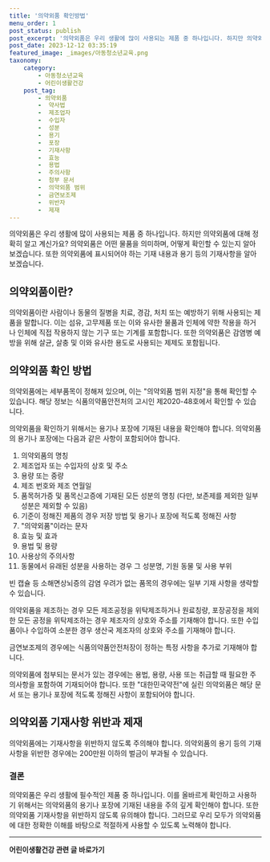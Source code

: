 ```yaml
---
title: '의약외품 확인방법'
menu_order: 1
post_status: publish
post_excerpt: '의약외품은 우리 생활에 많이 사용되는 제품 중 하나입니다. 하지만 의약외품에 대해 정확히 알고 계신가요  의약외품은 어떤 물품을 의미하며, 어떻게 확인할 수 있는지 알아보겠습니다. 또한 의약외품에 표시되어야 하는 기재 내용과 용기 등의 기재사항을 알아보겠습니다.'
post_date: 2023-12-12 03:35:19
featured_image: _images/아동청소년교육.png
taxonomy:
    category:
        - 아동청소년교육
        - 어린이생활건강
    post_tag:
        - 의약외품
        -  약사법
        -  제조업자
        -  수입자
        -  성분
        -  용기
        -  포장
        -  기재사항
        -  효능
        -  용법
        -  주의사항
        -  첨부 문서
        -  의약외품 범위
        -  금연보조제
        -  위반자
        -  제재
---
```



의약외품은 우리 생활에 많이 사용되는 제품 중 하나입니다. 하지만 의약외품에 대해 정확히 알고 계신가요? 의약외품은 어떤 물품을 의미하며, 어떻게 확인할 수 있는지 알아보겠습니다. 또한 의약외품에 표시되어야 하는 기재 내용과 용기 등의 기재사항을 알아보겠습니다.

## 의약외품이란?

의약외품이란 사람이나 동물의 질병을 치료, 경감, 처치 또는 예방하기 위해 사용되는 제품을 말합니다. 이는 섬유, 고무제품 또는 이와 유사한 물품과 인체에 약한 작용을 하거나 인체에 직접 작용하지 않는 기구 또는 기계를 포함합니다. 또한 의약외품은 감염병 예방을 위해 살균, 살충 및 이와 유사한 용도로 사용되는 제제도 포함됩니다.

## 의약외품 확인 방법

의약외품에는 세부품목이 정해져 있으며, 이는 "의약외품 범위 지정"을 통해 확인할 수 있습니다. 해당 정보는 식품의약품안전처의 고시인 제2020-48호에서 확인할 수 있습니다.

의약외품을 확인하기 위해서는 용기나 포장에 기재된 내용을 확인해야 합니다. 의약외품의 용기나 포장에는 다음과 같은 사항이 포함되어야 합니다.

1. 의약외품의 명칭
2. 제조업자 또는 수입자의 상호 및 주소
3. 용량 또는 중량
4. 제조 번호와 제조 연월일
5. 품목허가증 및 품목신고증에 기재된 모든 성분의 명칭 (다만, 보존제를 제외한 일부 성분은 제외할 수 있음)
6. 기준이 정해진 제품의 경우 저장 방법 및 용기나 포장에 적도록 정해진 사항
7. "의약외품"이라는 문자
8. 효능 및 효과
9. 용법 및 용량
10. 사용상의 주의사항
11. 동물에서 유래된 성분을 사용하는 경우 그 성분명, 기원 동물 및 사용 부위

빈 캡슐 등 소해면상뇌증의 감염 우려가 없는 품목의 경우에는 일부 기재 사항을 생략할 수 있습니다.

의약외품을 제조하는 경우 모든 제조공정을 위탁제조하거나 원료칭량, 포장공정을 제외한 모든 공정을 위탁제조하는 경우 제조자의 상호와 주소를 기재해야 합니다. 또한 수입품이나 수입하여 소분한 경우 생산국 제조자의 상호와 주소를 기재해야 합니다.

금연보조제의 경우에는 식품의약품안전처장이 정하는 특정 사항을 추가로 기재해야 합니다.

의약외품에 첨부되는 문서가 있는 경우에는 용법, 용량, 사용 또는 취급할 때 필요한 주의사항을 포함하여 기재되어야 합니다. 또한 "대한민국약전"에 실린 의약외품은 해당 문서 또는 용기나 포장에 적도록 정해진 사항이 포함되어야 합니다.

## 의약외품 기재사항 위반과 제재

의약외품에는 기재사항을 위반하지 않도록 주의해야 합니다. 의약외품의 용기 등의 기재사항을 위반한 경우에는 200만원 이하의 벌금이 부과될 수 있습니다.

### 결론

의약외품은 우리 생활에 필수적인 제품 중 하나입니다. 이를 올바르게 확인하고 사용하기 위해서는 의약외품의 용기나 포장에 기재된 내용을 주의 깊게 확인해야 합니다. 또한 의약외품 기재사항을 위반하지 않도록 유의해야 합니다. 그러므로 우리 모두가 의약외품에 대한 정확한 이해를 바탕으로 적절하게 사용할 수 있도록 노력해야 합니다.


<!-- wp:separator -->
<hr class="wp-block-separator has-alpha-channel-opacity"/>
<!-- /wp:separator -->

<!-- wp:group {"backgroundColor":"base","layout":{"type":"constrained"}} -->
<div class="wp-block-group has-base-background-color has-background"><!-- wp:paragraph {"align":"center","fontSize":"medium"} -->
<p class="has-text-align-center has-large-font-size"><strong>어린이생활건강 관련 글 바로가기</strong></p>
<!-- /wp:paragraph -->


<!-- wp:latest-posts
{"categories":[{"id":30670,"count":19,"description":"","link":"https://uknowlaw.com/category/%ec%96%b4%eb%a6%b0%ec%9d%b4%ec%83%9d%ed%99%9c%ea%b1%b4%ea%b0%95/","name":"어린이생활건강","slug":"어린이생활건강","taxonomy":"category","parent":0,"meta":[],"_links":{"self":[{"href":"https://uknowlaw.com/wp-json/wp/v2/categories/30670"}],"collection":[{"href":"https://uknowlaw.com/wp-json/wp/v2/categories"}],"about":[{"href":"https://uknowlaw.com/wp-json/wp/v2/taxonomies/category"}],"wp:post_type":[{"href":"https://uknowlaw.com/wp-json/wp/v2/posts?categories=30670"}],"curies":[{"name":"wp","href":"https://api.w.org/{rel}","templated":true}]}}],"postsToShow":100,"excerptLength":28,"postLayout":"grid","columns":2,"featuredImageAlign":"left","featuredImageSizeSlug":"large","fontSize":"small"} /--></div>
<!-- /wp:group -->